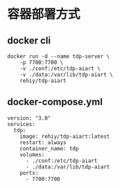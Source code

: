 # 容器部署方式

## docker cli

```shell
docker run -d --name tdp-server \
    -p 7700:7700 \
    -v ./conf:/etc/tdp-aiart \
    -v ./data:/var/lib/tdp-aiart \
    rehiy/tdp-aiart
```

## docker-compose.yml

```ymal
version: "3.0"
services:
  tdp:
    image: rehiy/tdp-aiart:latest
    restart: always
    container_name: tdp
    volumes:
      - ./conf:/etc/tdp-aiart
      - ./data:/var/lib/tdp-aiart
    ports:
      - 7700:7700
```
